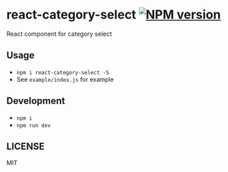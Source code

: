 # react-category-select [![NPM version][npm-image]][npm-url] 
React component for category select

## Usage

 - `npm i react-category-select -S`
 - See `example/index.js` for example

## Development

 - `npm i`
 - `npm run dev`

 
  [npm-url]: https://npmjs.org/package/react-category-select
  [npm-image]: https://img.shields.io/npm/v/react-category-select.svg

## LICENSE
MIT